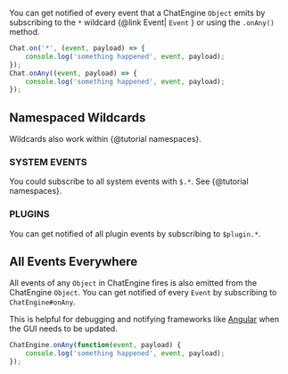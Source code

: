 You can get notified of every event that a ChatEngine ```Object``` emits by subscribing to the ```*``` wildcard {@link Event| ```Event``` } or using the ```.onAny()``` method.

```js
Chat.on('*', (event, payload) => {
    console.log('something happened', event, payload);
});
Chat.onAny((event, payload) => {
    console.log('something happened', event, payload);
});
```

## Namespaced Wildcards

Wildcards also work within {@tutorial namespaces}.

### SYSTEM EVENTS
You could subscribe to all system events with ```$.*```. See {@tutorial namespaces}.

### PLUGINS

You can get notified of all plugin events by subscribing to ```$plugin.*```.

## All Events Everywhere

All events of any ```Object``` in ChatEngine fires is also emitted from the ChatEngine ```Object```. You can get notified of every ```Event``` by subscribing to ```ChatEngine#onAny```.

This is helpful for debugging and notifying frameworks like [Angular](https://angularjs.org/) when the GUI needs to be updated.

```js
ChatEngine.onAny(function(event, payload) {
    console.log('something happened', event, payload);
});
```
